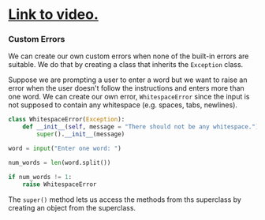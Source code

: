 # [Link to video.](https://www.youtube.com/watch?v=DIrg-oi80bM&list=PLVD25niNi0Bkrelmc-dxdpMzITt5YTBsc&index=18)

### Custom Errors

We can create our own custom errors when none of the built-in errors are suitable. We do that by creating a class that inherits the `Exception` class.

Suppose we are prompting a user to enter a word but we want to raise an error when the user doesn't follow the instructions and enters more than one word. We can create our own error, `WhitespaceError` since the input is not supposed to contain any whitespace (e.g. spaces, tabs, newlines).

```python
class WhitespaceError(Exception):
	def __init__(self, message = "There should not be any whitespace."):
		super().__init__(message)

word = input("Enter one word: ")

num_words = len(word.split())

if num_words != 1:
	raise WhitespaceError
```

The `super()` method lets us access the methods from ths superclass by creating an object from the superclass. 
